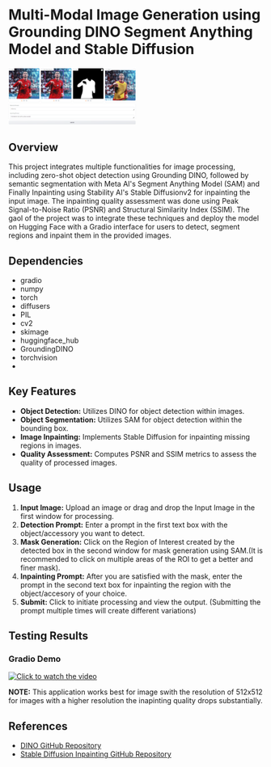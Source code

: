 # Multi-Modal Image Generation using Grounding DINO Segment Anything Model and Stable Diffusion

<img src="dino_sam_sdiff.png" alt="Results" width="50%">

## Overview
This project integrates multiple functionalities for image processing, including zero-shot object detection using Grounding DINO, followed by semantic segmentation with Meta AI's Segment Anything Model (SAM) and Finally Inpainting using Stability AI's Stable Diffusionv2 for inpainting the input image. The inpainting quality assessment was done using Peak Signal-to-Noise Ratio (PSNR) and Structural Similarity Index (SSIM).
The gaol of the project was to integrate these techniques and deploy the model on Hugging Face with a Gradio interface for users to detect, segment regions and inpaint them in the provided images.  

## Dependencies

- gradio
- numpy
- torch
- diffusers
- PIL
- cv2
- skimage
- huggingface_hub
- GroundingDINO
- torchvision
- 
## Key Features

- **Object Detection:** Utilizes DINO for object detection within images.
- **Object Segmentation:** Utilizes SAM for object detection within the bounding box.
- **Image Inpainting:** Implements Stable Diffusion for inpainting missing regions in images.
- **Quality Assessment:** Computes PSNR and SSIM metrics to assess the quality of processed images.

## Usage

1. **Input Image:** Upload an image or drag and drop the Input Image in the first window for processing.
2. **Detection Prompt:** Enter a prompt in the first text box with the object/accessory you want to detect.
3. **Mask Generation:**  Click on the Region of Interest created by the detected box in the second window for mask generation using SAM.(It is recommended to click on multiple areas of the ROI to get a better and finer mask).
4. **Inpainting Prompt:** After you are satisfied with the mask, enter the prompt in the second text box for inpainting the region with the object/accesory of your choice.
5. **Submit:** Click to initiate processing and view the output. (Submitting the prompt multiple times will create different variations)

## Testing Results

### Gradio Demo

[![Click to watch the video](https://img.youtube.com/vi/wiVOA8MBcc4/0.jpg)](https://youtu.be/wiVOA8MBcc4)

**NOTE:** This application works best for image swith the resolution of 512x512 for images with a higher resolution the inapinting quality drops substantially.

## References

- [DINO GitHub Repository](https://github.com/facebookresearch/dino)
- [Stable Diffusion Inpainting GitHub Repository](https://github.com/stabilityai/stable-diffusion-2-inpainting) 
